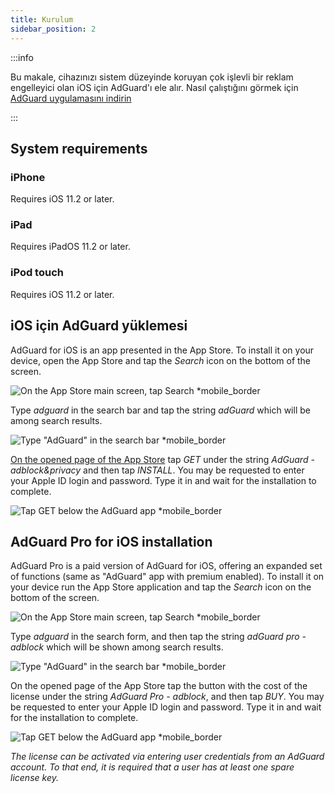 ```yaml
---
title: Kurulum
sidebar_position: 2
---
```


:::info

Bu makale, cihazınızı sistem düzeyinde koruyan çok işlevli bir reklam engelleyici olan iOS için AdGuard'ı ele alır. Nasıl çalıştığını görmek için [AdGuard uygulamasını indirin](https://adguard.com/download.html?auto=true)

:::

## System requirements

### iPhone

Requires iOS 11.2 or later.

### iPad

Requires iPadOS 11.2 or later.

### iPod touch

Requires iOS 11.2 or later.

## iOS için AdGuard yüklemesi

AdGuard for iOS is an app presented in the App Store. To install it on your device, open the App Store and tap the *Search* icon on the bottom of the screen.

![On the App Store main screen, tap Search *mobile_border](https://cdn.adtidy.org/public/Adguard/kb/installation/iOS/en/1.png)

Type *adguard* in the search bar and tap the string *adGuard* which will be among search results.

![Type "AdGuard" in the search bar *mobile_border](https://cdn.adtidy.org/public/Adguard/kb/installation/iOS/en/2.png)

[On the opened page of the App Store](https://adguard.com/download.html?auto=1) tap *GET* under the string *AdGuard - adblock&privacy* and then tap *INSTALL*. You may be requested to enter your Apple ID login and password. Type it in and wait for the installation to complete.

![Tap GET below the AdGuard app *mobile_border](https://cdn.adtidy.org/public/Adguard/kb/installation/iOS/en/3.png)

## AdGuard Pro for iOS installation

AdGuard Pro is a paid version of AdGuard for iOS, offering an expanded set of functions (same as "AdGuard" app with premium enabled). To install it on your device run the App Store application and tap the *Search* icon on the bottom of the screen.

![On the App Store main screen, tap Search *mobile_border](https://cdn.adtidy.org/public/Adguard/kb/installation/iOS/en/1.png)

Type *adguard* in the search form, and then tap the string *adGuard pro - adblock* which will be shown among search results.

![Type "AdGuard" in the search bar *mobile_border](https://cdn.adtidy.org/public/Adguard/kb/installation/iOS/en/2.png)

On the opened page of the App Store tap the button with the cost of the license under the string *AdGuard Pro - adblock*, and then tap *BUY*. You may be requested to enter your Apple ID login and password. Type it in and wait for the installation to complete.

![Tap GET below the AdGuard app *mobile_border](https://cdn.adtidy.org/public/Adguard/kb/installation/iOS/en/3.png)

*The license can be activated via entering user credentials from an AdGuard account. To that end, it is required that a user has at least one spare license key.*
